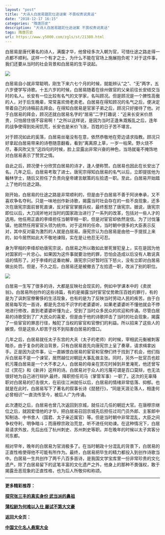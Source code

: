 ```yaml
---
layout: "post"
title: "大诗人白居易蹉跎仕途谜案 不畏权贵说真话"
date: "2018-12-17 16:15"
categories: "隋唐历史"
description: "大诗人白居易蹉跎仕途谜案 不畏权贵说真话"
tags: 隋唐历史
url: https://www.y5000.com/zgls/st/21380.html
---
```






白居易是唐代著名的诗人，满腹才华，他曾经多次入朝为官，可惜仕途之路走得一点都不顺利。这样一个有才之士，为什么不能在官场上施展抱负呢？对于这件事，我们还要从当时的社会背景和白居易的生平说起。

![](https://img.y5000.com/uploads/allimg/170511/11-1F511105355458.jpg)

白居易自小就非常聪明，刚生下来六七个月的时候，就能辨认“之”、“无”两字，五六岁便学写诗歌。十五六岁的时候，白居易随着在徐州做官的父亲前往长安结交当时的名人。长安有一位比较有名气的文学家，名叫顾况。但是顾况是一个脾性高傲的人，对于后生晚辈，常常喜欢倚老卖老。白居易在得知顾况的名气之后，便决定带着自己的诗稿前去拜会。在得知白居易是官家子弟之后，顾况只好接待了他。对于白居易的拜会，顾况还就白居易名字的“居易”二字打趣说：“近来长安米价昂贵，只怕居住很不容易啊！”之所以这样说，是因为当时正逢朱溉叛乱之后，连年的战争使得到处闹饥荒，长安也是米价飞涨，百姓的日子苦不堪言。

对于顾况如此的奚落，白居易丝毫没有在意，依然恭敬地在旁边请求指教。顾况只好拿起白居易带来的诗卷随意翻看，看到“离离原上草，一岁一枯荣。野火烧不尽，春风吹又生”这四句的时候，脸上显露出非常兴奋的神色，当场就毫不掩饰地对白居易表示了赞赏之情。

自此之后，顾况便十分欣赏白居易的诗才，逢人便称赞。白居易也因此在长安出了名。几年之后，白居易考取了进士。唐宪宗得知白居易的名气以后，立即提拔他为翰林学士，随后又担任了负责向皇帝建言献策的左拾遗一职。至此，白居易开始踏上了他的仕途之路。

刚开始，白居易的仕途之路是非常顺利的，但是由于白居易不善于阿谀奉承，又不喜欢争名夺利。只是一味地创作新诗歌，揭露当时社会存在的一些不良现象，还多次在唐宪宗面前冒死直谏，反对宦官掌握兵权，最终惹怒了唐宪宗。据说，唐宪宗即位以后，大刀阔斧地对当时的国家政治进行了一系列的改革，包括对一些人才的选用。他任用正直的李绛担任当朝宰相一职，但是对宦官却依然宠信。为了讨伐藩镇，他居然任用宦官头领为统帅。对于这样的任命，当时朝中很多的大臣表示反对，其中反对最为激烈的人就是白居易。唐宪宗认为白居易是由他一手提拔上来的，如今居然如此大不敬地谏阻，实在是让他忍无可忍。

身为宰相的李绛却劝唐宪宗说，白居易之所以敢如此冒死冒犯皇上，实在是因为他对国家的一片忠心。如果因为这件事就要治他的罪，恐怕会造成以后没有人敢说真话的情形了。对于李绛的这番劝解，唐宪宗只好暂时压下怒火，没有立即对白居易做出处罚。但是，不久之后，白居易还是被撤去了左拾遗一职，改派了别的职位。

![](https://img.y5000.com/uploads/allimg/170511/11-1F51110541MU.jpg)

白居易一生写了很多的诗，大都是反映社会现实的，例如中学课本中的《卖炭翁》。白居易所创作的这些诗篇，有的是揭露当时宦官仗势欺压百姓的罪行，有的是为了讽刺官僚奢侈的生活现象，也有的是为了反映当时劳动人民的疾苦。由于白居易每写完一首诗，都是先念给不识字的老婆婆听，如果老婆婆听不懂他就会不停地进行修改，直到老婆婆听懂为止，受到了当时众多民众的欢迎和传诵。尽管白居易的诗歌受到了广大民众的喜爱，但是由于他的诗歌抨击了当时的社会现象，揭露了一些宦官的罪恶行径，触犯了当权的宦官和官僚们的利益。所以招来了这些人的嫉恨，但是这些人却苦于找不到陷害白居易的借口。

几年之后，白居易就任太子东宫的大夫（太子的老师）的时候，宰相武元衡被刺客暗杀，由于复杂的政治背景，只有白居易首先向唐宪宗上呈了奏章，请求缉拿凶手。正是因为这件事，让一直嫉恨白居易的宦官和官僚们终于找到了机会，他们指斥白居易不是一个谏官，居然越位对朝廷大事乱做主张。同时，另外一批官员也趁机污蔑白居易是一个大不孝之人，白居易的母亲在赏花时掉到井里淹死，他还曾写过《赏花》和《新井》这样的诗。白居易对于众人的污蔑可谓是百口莫辩，也无法很好地为自己进行辩护.最终，降职担任司马（掌管军事）一职了。这次的无辜降职对白居易的打击很大，在前往江洲就任以后，白居易的情绪非常低落、抑郁。也就是在此时，白居易写下了著名的叙事长诗《琵琶行》，“同是天涯沦落人，相逢何必曾相识”一直流传至今，被后人广为传诵。

此次遭贬之后，白居易也曾几次返回到京城，就任过几任的朝廷大官。在唐穆宗继位之后，就因爱惜他的才华，把白居易召回京城先后担任过司门员外郎、主客郎中知制诰、中书舍人（国君、太子亲近属官）等。但是当时朝中非常混乱，大臣之间争权夺利，明争暗斗；而唐穆宗政治荒怠，听不进任何劝谏。在这种情况下，白居易请求外放，先后出任了杭州刺史、苏州刺史等职。并在晚年的时候以太子宾客分司东都。

相对早年，晚年的白居易为官消极多了。在当时朝政十分混乱的背景下，白居易的正直性格使得他不可能有所作为。最终，白居易把毕生的精力都投入到创作诗歌当中。白居易一生共创作了两千八百多首诗，是我国文学宝库里一份非常珍贵的文化遗产。除了白居易留下的这笔丰富的文化遗产之外，他身上的那种不畏强权，敢于揭露丑恶现象的正直性格，也为后人所敬仰和称颂。

* * *

**更多精彩推荐：**

**[探究张三丰的真实身份 武当派的鼻祖](https://www.y5000.com/zgls/mrzj/21384.html)**

**[蒲松龄为何难以入仕 屡试不第大文豪](https://www.y5000.com/zgls/mrzj/21386.html)**

**返回大全页：**

[**中国文化名人悬案大全**](https://www.y5000.com/zgls/mrzj/21393.html)
